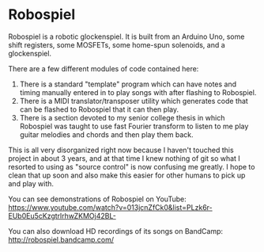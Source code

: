 # Robospiel

Robospiel is a robotic glockenspiel. It is built from an Arduino Uno, some shift registers, some MOSFETs, some home-spun solenoids, and a glockenspiel.

There are a few different modules of code contained here:
1) There is a standard "template" program which can have notes and timing manually entered in to play songs with after flashing to Robospiel.
2) There is a MIDI translator/transposer utility which generates code that can be flashed to Robospiel that it can then play.
3) There is a section devoted to my senior college thesis in which Robospiel was taught to use fast Fourier transform to listen to me play guitar melodies and chords and then play them back.

This is all very disorganized right now because I haven't touched this project in about 3 years, and at that time I knew nothing of git so what I resorted to using as "source control" is now confusing me greatly. I hope to clean that up soon and also make this easier for other humans to pick up and play with.

You can see demonstrations of Robospiel on YouTube: https://www.youtube.com/watch?v=013jcnZfCk0&list=PLzk6r-EUb0Eu5cKzgtrlrhwZKMOj42BL-

You can also download HD recordings of its songs on BandCamp: http://robospiel.bandcamp.com/